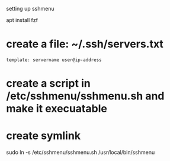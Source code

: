 setting up sshmenu

apt install fzf 

# create a file: ~/.ssh/servers.txt
    template: servername user@ip-address

# create a script in /etc/sshmenu/sshmenu.sh and make it execuatable


# create symlink
sudo ln -s /etc/sshmenu/sshmenu.sh /usr/local/bin/sshmenu
